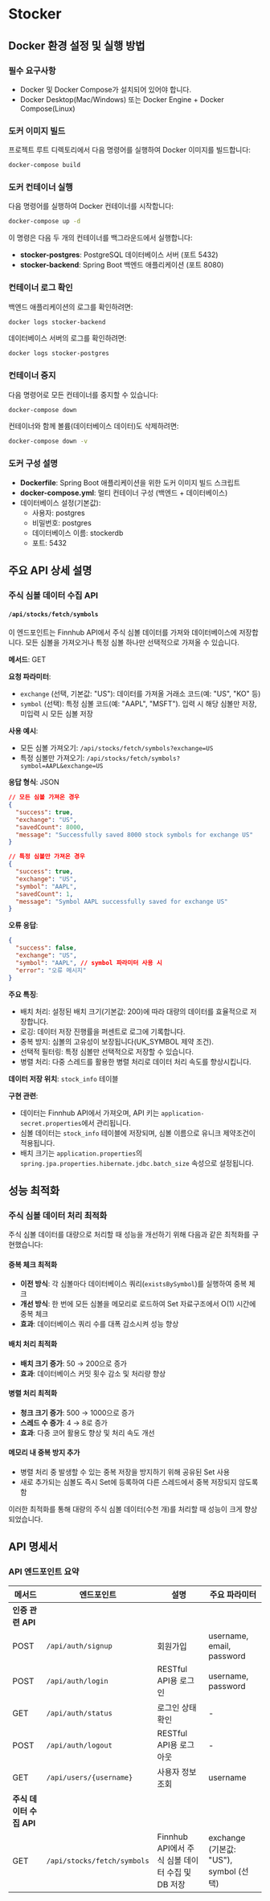 # Stocker 

## Docker 환경 설정 및 실행 방법

### 필수 요구사항
- Docker 및 Docker Compose가 설치되어 있어야 합니다.
- Docker Desktop(Mac/Windows) 또는 Docker Engine + Docker Compose(Linux)

### 도커 이미지 빌드
프로젝트 루트 디렉토리에서 다음 명령어를 실행하여 Docker 이미지를 빌드합니다:
```bash
docker-compose build
```

### 도커 컨테이너 실행
다음 명령어를 실행하여 Docker 컨테이너를 시작합니다:
```bash
docker-compose up -d
```
이 명령은 다음 두 개의 컨테이너를 백그라운드에서 실행합니다:
- **stocker-postgres**: PostgreSQL 데이터베이스 서버 (포트 5432)
- **stocker-backend**: Spring Boot 백엔드 애플리케이션 (포트 8080)

### 컨테이너 로그 확인
백엔드 애플리케이션의 로그를 확인하려면:
```bash
docker logs stocker-backend
```

데이터베이스 서버의 로그를 확인하려면:
```bash
docker logs stocker-postgres
```

### 컨테이너 중지
다음 명령어로 모든 컨테이너를 중지할 수 있습니다:
```bash
docker-compose down
```

컨테이너와 함께 볼륨(데이터베이스 데이터)도 삭제하려면:
```bash
docker-compose down -v
```

### 도커 구성 설명
- **Dockerfile**: Spring Boot 애플리케이션을 위한 도커 이미지 빌드 스크립트
- **docker-compose.yml**: 멀티 컨테이너 구성 (백엔드 + 데이터베이스)
- 데이터베이스 설정(기본값):
  - 사용자: postgres
  - 비밀번호: postgres
  - 데이터베이스 이름: stockerdb
  - 포트: 5432

## 주요 API 상세 설명

### 주식 심볼 데이터 수집 API

#### `/api/stocks/fetch/symbols`

이 엔드포인트는 Finnhub API에서 주식 심볼 데이터를 가져와 데이터베이스에 저장합니다. 모든 심볼을 가져오거나 특정 심볼 하나만 선택적으로 가져올 수 있습니다.

**메서드**: GET

**요청 파라미터**:
- `exchange` (선택, 기본값: "US"): 데이터를 가져올 거래소 코드(예: "US", "KO" 등)
- `symbol` (선택): 특정 심볼 코드(예: "AAPL", "MSFT"). 입력 시 해당 심볼만 저장, 미입력 시 모든 심볼 저장

**사용 예시**:
- 모든 심볼 가져오기: `/api/stocks/fetch/symbols?exchange=US`
- 특정 심볼만 가져오기: `/api/stocks/fetch/symbols?symbol=AAPL&exchange=US`

**응답 형식**: JSON
```json
// 모든 심볼 가져온 경우
{
  "success": true,
  "exchange": "US",
  "savedCount": 8000,
  "message": "Successfully saved 8000 stock symbols for exchange US"
}

// 특정 심볼만 가져온 경우
{
  "success": true,
  "exchange": "US",
  "symbol": "AAPL",
  "savedCount": 1,
  "message": "Symbol AAPL successfully saved for exchange US"
}
```

**오류 응답**:
```json
{
  "success": false,
  "exchange": "US",
  "symbol": "AAPL", // symbol 파라미터 사용 시
  "error": "오류 메시지"
}
```

**주요 특징**:
- 배치 처리: 설정된 배치 크기(기본값: 200)에 따라 대량의 데이터를 효율적으로 저장합니다.
- 로깅: 데이터 저장 진행률을 퍼센트로 로그에 기록합니다.
- 중복 방지: 심볼의 고유성이 보장됩니다(UK_SYMBOL 제약 조건).
- 선택적 필터링: 특정 심볼만 선택적으로 저장할 수 있습니다.
- 병렬 처리: 다중 스레드를 활용한 병렬 처리로 데이터 처리 속도를 향상시킵니다.

**데이터 저장 위치**: `stock_info` 테이블

**구현 관련**:
- 데이터는 Finnhub API에서 가져오며, API 키는 `application-secret.properties`에서 관리됩니다.
- 심볼 데이터는 `stock_info` 테이블에 저장되며, 심볼 이름으로 유니크 제약조건이 적용됩니다.
- 배치 크기는 `application.properties`의 `spring.jpa.properties.hibernate.jdbc.batch_size` 속성으로 설정됩니다.

## 성능 최적화

### 주식 심볼 데이터 처리 최적화
주식 심볼 데이터를 대량으로 처리할 때 성능을 개선하기 위해 다음과 같은 최적화를 구현했습니다:

#### 중복 체크 최적화
- **이전 방식**: 각 심볼마다 데이터베이스 쿼리(`existsBySymbol`)를 실행하여 중복 체크
- **개선 방식**: 한 번에 모든 심볼을 메모리로 로드하여 Set 자료구조에서 O(1) 시간에 중복 체크
- **효과**: 데이터베이스 쿼리 수를 대폭 감소시켜 성능 향상

#### 배치 처리 최적화
- **배치 크기 증가**: 50 → 200으로 증가
- **효과**: 데이터베이스 커밋 횟수 감소 및 처리량 향상

#### 병렬 처리 최적화
- **청크 크기 증가**: 500 → 1000으로 증가
- **스레드 수 증가**: 4 → 8로 증가
- **효과**: 다중 코어 활용도 향상 및 처리 속도 개선

#### 메모리 내 중복 방지 추가
- 병렬 처리 중 발생할 수 있는 중복 저장을 방지하기 위해 공유된 Set 사용
- 새로 추가되는 심볼도 즉시 Set에 등록하여 다른 스레드에서 중복 저장되지 않도록 함

이러한 최적화를 통해 대량의 주식 심볼 데이터(수천 개)를 처리할 때 성능이 크게 향상되었습니다.

## API 명세서

### API 엔드포인트 요약

| 메서드 | 엔드포인트 | 설명 | 주요 파라미터 |
|--------|------------|------|--------------|
| **인증 관련 API** |
| POST | `/api/auth/signup` | 회원가입 | username, email, password |
| POST | `/api/auth/login` | RESTful API용 로그인 | username, password |
| GET | `/api/auth/status` | 로그인 상태 확인 | - |
| POST | `/api/auth/logout` | RESTful API용 로그아웃 | - |
| GET | `/api/users/{username}` | 사용자 정보 조회 | username |
| **주식 데이터 수집 API** |
| GET | `/api/stocks/fetch/symbols` | Finnhub API에서 주식 심볼 데이터 수집 및 DB 저장 | exchange (기본값: "US"), symbol (선택) |


